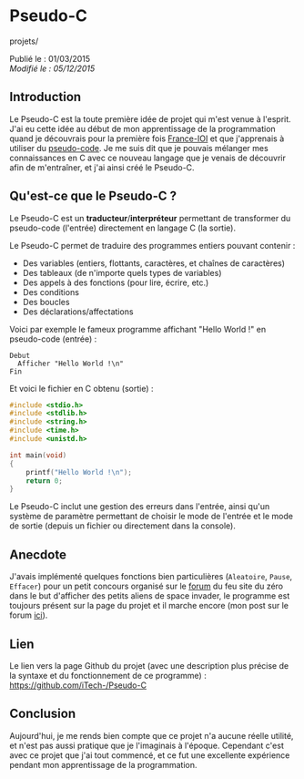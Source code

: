 Pseudo-C
========
projets/

Publié le : 01/03/2015  
*Modifié le : 05/12/2015*

## Introduction

Le Pseudo-C est la toute première idée de projet qui m'est venue à l'esprit. J'ai eu cette idée au début de mon apprentissage de la programmation quand je découvrais pour la première fois [France-IOI](http://www.france-ioi.org/) et que j'apprenais à utiliser du [pseudo-code](https://en.wikipedia.org/wiki/Pseudocode). Je me suis dit que je pouvais mélanger mes connaissances en C avec ce nouveau langage que je venais de découvrir afin de m'entraîner, et j'ai ainsi créé le Pseudo-C.

## Qu'est-ce que le Pseudo-C ?

Le Pseudo-C est un **traducteur**/**interpréteur** permettant de transformer du pseudo-code (l'entrée) directement en langage C (la sortie).

Le Pseudo-C permet de traduire des programmes entiers pouvant contenir :

- Des variables (entiers, flottants, caractères, et chaînes de caractères)
- Des tableaux (de n'importe quels types de variables)
- Des appels à des fonctions (pour lire, écrire, etc.)
- Des conditions
- Des boucles
- Des déclarations/affectations

Voici par exemple le fameux programme affichant "Hello World !" en pseudo-code (entrée) :

```nohighlight
Debut
  Afficher "Hello World !\n"
Fin
```

Et voici le fichier en C obtenu (sortie) :

```c
#include <stdio.h>
#include <stdlib.h>
#include <string.h>
#include <time.h>
#include <unistd.h>

int main(void)
{
    printf("Hello World !\n");
    return 0;
}
```

Le Pseudo-C inclut une gestion des erreurs dans l'entrée, ainsi qu'un système de paramètre permettant de choisir le mode de l'entrée et le mode de sortie (depuis un fichier ou directement dans la console).

## Anecdote

J'avais implémenté quelques fonctions bien particulières (`Aleatoire`, `Pause`, `Effacer`) pour un petit concours organisé sur le [forum](https://openclassrooms.com/forum/sujet/atelier-fond-anime-space-invaders?security_interactive_login=1&page=1) du feu site du zéro dans le but d'afficher des petits aliens de space invader, le programme est toujours présent sur la page du projet et il marche encore (mon post sur le forum [ici](https://openclassrooms.com/forum/sujet/atelier-fond-anime-space-invaders?security_interactive_login=1&page=7#message-84297475)).

## Lien

Le lien vers la page Github du projet (avec une description plus précise de la syntaxe et du fonctionnement de ce programme) : <https://github.com/iTech-/Pseudo-C>

## Conclusion

Aujourd'hui, je me rends bien compte que ce projet n'a aucune réelle utilité, et n'est pas aussi pratique que je l'imaginais à l'époque. Cependant c'est avec ce projet que j'ai tout commencé, et ce fut une excellente expérience pendant mon apprentissage de la programmation.
